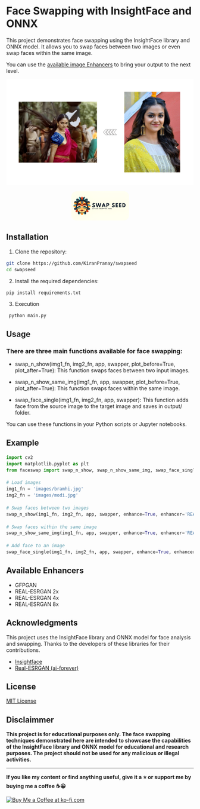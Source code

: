 # Face Swapping with InsightFace and ONNX

This project demonstrates face swapping using the InsightFace library and ONNX model. It allows you to swap faces between two images or even swap faces within the same image.

You can use the [available image Enhancers](#available-enhancers) to bring your output to the next level.

<p align="center">
<img src="images/result.png" width="700px" alt="Face Swap Result">
</p>
<p align="center">
<img src="images/swapseed.png" width="155" style="border-radius: 1em" alt="Face Swap Result">
</p>

## Installation

1. Clone the repository:

```bash
git clone https://github.com/KiranPranay/swapseed
cd swapseed
```

2. Install the required dependencies:

```pip
pip install requirements.txt
```

3. Execution

```python
 python main.py
```

## Usage

### There are three main functions available for face swapping:

- swap_n_show(img1_fn, img2_fn, app, swapper, plot_before=True, plot_after=True): This function swaps faces between two input images.

- swap_n_show_same_img(img1_fn, app, swapper, plot_before=True, plot_after=True): This function swaps faces within the same image.

- swap_face_single(img1_fn, img2_fn, app, swapper): This function adds face from the source image to the target image and saves in output/ folder.

You can use these functions in your Python scripts or Jupyter notebooks.

## Example

```python
import cv2
import matplotlib.pyplot as plt
from faceswap import swap_n_show, swap_n_show_same_img, swap_face_single

# Load images
img1_fn = 'images/bramhi.jpg'
img2_fn = 'images/modi.jpg'

# Swap faces between two images
swap_n_show(img1_fn, img2_fn, app, swapper, enhance=True, enhancer='REAL-ESRGAN 2x')

# Swap faces within the same image
swap_n_show_same_img(img1_fn, app, swapper, enhance=True, enhancer='REAL-ESRGAN 2x')

# Add face to an image
swap_face_single(img1_fn, img2_fn, app, swapper, enhance=True, enhancer='REAL-ESRGAN 2x')
```

## Available Enhancers

- GFPGAN
- REAL-ESRGAN 2x
- REAL-ESRGAN 4x
- REAL-ESRGAN 8x

## Acknowledgments

This project uses the InsightFace library and ONNX model for face analysis and swapping. Thanks to the developers of these libraries for their contributions.

- [Insightface](https://github.com/deepinsight)
- [Real-ESRGAN (ai-forever)](https://github.com/ai-forever/Real-ESRGAN)

## License

[MIT License](https://github.com/KiranPranay/faceswap/blob/main/LICENSE)

## Disclaimmer

**This project is for educational purposes only. The face swapping techniques demonstrated here are intended to showcase the capabilities of the InsightFace library and ONNX model for educational and research purposes. The project should not be used for any malicious or illegal activities.**

---

<b> If you like my content or find anything useful, give it a :star: or support me by buying me a coffee :coffee::grinning: </b>

<a href='https://ko-fi.com/R6R57A2ZT' target='_blank'><img height='36' style='border:0px;height:36px;' src='https://storage.ko-fi.com/cdn/kofi3.png?v=3' border='0' alt='Buy Me a Coffee at ko-fi.com' /></a>
